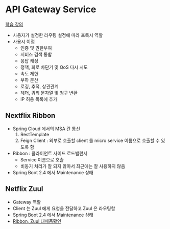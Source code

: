 # API Gateway Service

[학습 강의](https://www.inflearn.com/course/%EC%8A%A4%ED%94%84%EB%A7%81-%ED%81%B4%EB%9D%BC%EC%9A%B0%EB%93%9C-%EB%A7%88%EC%9D%B4%ED%81%AC%EB%A1%9C%EC%84%9C%EB%B9%84%EC%8A%A4/dashboard)

- 사용자가 설정한 라우팅 설정에 따라 프록시 역할
- 사용시 이점
  - 인증 및 권한부여
  - 서비스 검색 통합
  - 응답 캐싱
  - 정책, 회로 차단기 및 QoS 다시 시도
  - 속도 제한
  - 부하 분산
  - 로깅, 추적, 상관관계
  - 헤더, 쿼리 문자열 및 청구 변환
  - IP 허용 목록에 추가

## Nextflix Ribbon
- Spring Cloud 에서의 MSA 간 통신
  1. RestTemplate
  2. Feign Client : 외부로 호출할 client 를 micro service 이름으로 호출할 수 있도록 함
- Ribbon : 클라이언트 사이드 로드밸런서
  - Service 이름으로 호출
  - 비동기 처리가 잘 되지 않아서 최근에는 잘 사용하지 않음
- Spring Boot 2.4 에서 Maintenance 상태

## Netflix Zuul
- Gateway 역할
- Client 는 Zuul 에게 요청을 전달하고 Zuul 은 라우팅함
- Spring Boot 2.4 에서 Maintenance 상태
- [Ribbon, Zuul 대체품확인](https://spring.io/blog/2018/12/12/spring-cloud-greenwich-rc1-available-now#spring-cloud-netflix-projects-entering-maintenance-mode)